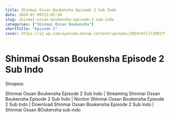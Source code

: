 ```yaml
---
title: Shinmai Ossan Boukensha Episode 2 Sub Indo
date: 2024-07-09T23:02:50
slug: shinmai-ossan-boukensha-episode-2-sub-indo
categories: ["Shinmai Ossan Boukensha"]
shortTitle: "Episode 2"
cover: https://i2.wp.com/ayanime.me/wp-content/uploads/2024/07/1720017947-9608-141625.jpg
---
```


# Shinmai Ossan Boukensha Episode 2 Sub Indo

<iframe-loader iframe-src1="https://play.ayanime.me/include/fluidplayer/fluidplayer.php?VideoSrc1=https%3A%2F%2Fdrive.google.com%2Ffile%2Fd%2F104WpF1THv4gOdSD2cpO2B3s3-eTsymlT%2Fview%3Fusp%3Ddrive_link&VideoType1=video%2Fmp4&VideoQuality1=480p&VideoSrc2=https%3A%2F%2Fdrive.google.com%2Ffile%2Fd%2F1z5wcmNSrRemVWbeKz_Jc_jugQtI_9Ex0%2Fview%3Fusp%3Ddrive_link&VideoType2=video%2Fmp4&VideoQuality2=720p&VideoSrc3=https%3A%2F%2Fdrive.google.com%2Ffile%2Fd%2F1lFGpcnU76DQmI7GjgoR3Rl8vMFOYTGGV%2Fview%3Fusp%3Ddrive_link&VideoType3=video%2Fmp4&VideoQuality3=1080p&VideoSrc4=&VideoType4=&VideoQuality4=&VideoPoster=&VideoTrack1=&kind1=&srclang1=&label1=&default1=&VideoTrack2=&kind2=&srclang2=&label2=&default2=&player=fluid+player&server=Drive+API&api=&width=100%25&height=900px" iframe-src2="https://drive.google.com/file/d/1lFGpcnU76DQmI7GjgoR3Rl8vMFOYTGGV/preview"></iframe-loader>

Sinopsis:
<p>Shinmai Ossan Boukensha Episode 2 Sub Indo | Streaming Shinmai Ossan Boukensha Episode 2 Sub Indo | Nonton Shinmai Ossan Boukensha Episode 2 Sub Indo | Download Shinmai Ossan Boukensha Episode 2 Sub Indo | Shinmai Ossan BOukensha sub indo</p>

